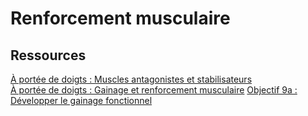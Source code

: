 # Renforcement musculaire

## Ressources

[À portée de doigts : Muscles antagonistes et stabilisateurs](https://aporteededoigts.com/physique-escalade-entrainement-progression/exercices-complementaires/muscles-antagonistes-et-stabilisateurs/)  
[À portée de doigts : Gainage et renforcement musculaire](https://aporteededoigts.com/physique-escalade-entrainement-progression/exercices-complementaires/gainage-et-renforcement-musculaire/)
[Objectif 9a : Développer le gainage fonctionnel](http://objectif9a.com/developper-gainage-fonctionnel-escalade/)
